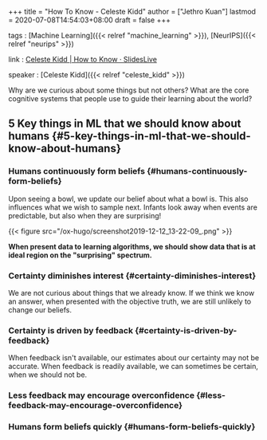 +++
title = "How To Know - Celeste Kidd"
author = ["Jethro Kuan"]
lastmod = 2020-07-08T14:54:03+08:00
draft = false
+++

tags
: [Machine Learning]({{< relref "machine_learning" >}}), [NeurIPS]({{< relref "neurips" >}})

link
: [Celeste Kidd | How to Know · SlidesLive](https://slideslive.com/38921495/how-to-know)

speaker
: [Celeste Kidd]({{< relref "celeste_kidd" >}})

Why are we curious about some things but not others? What are the core
cognitive systems that people use to guide their learning about the
world?

## 5 Key things in ML that we should know about humans {#5-key-things-in-ml-that-we-should-know-about-humans}

### Humans continuously form beliefs {#humans-continuously-form-beliefs}

Upon seeing a bowl, we update our belief about what a bowl is. This
also influences what we wish to sample next. Infants look away when
events are predictable, but also when they are surprising!

{{< figure src="/ox-hugo/screenshot2019-12-12_13-22-09_.png" >}}

**When present data to learning algorithms, we should show data that is
at ideal region on the "surprising" spectrum.**

### Certainty diminishes interest {#certainty-diminishes-interest}

We are not curious about things that we already know. If we think we
know an answer, when presented with the objective truth, we are still
unlikely to change our beliefs.

### Certainty is driven by feedback {#certainty-is-driven-by-feedback}

When feedback isn't available, our estimates about our certainty may
not be accurate. When feedback is readily available, we can sometimes
be certain, when we should not be.

### Less feedback may encourage overconfidence {#less-feedback-may-encourage-overconfidence}

### Humans form beliefs quickly {#humans-form-beliefs-quickly}
